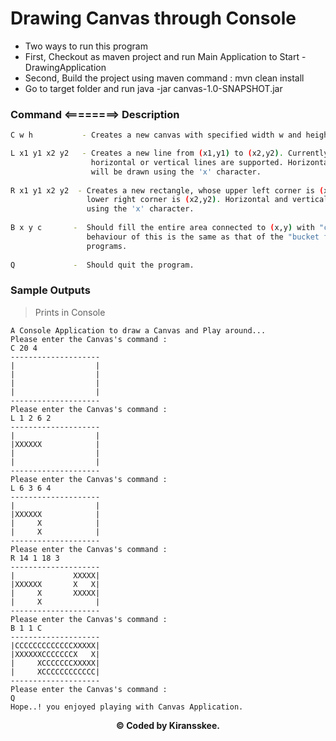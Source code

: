 # Drawing Canvas through Console

 - Two ways to run this program
 - First, Checkout as maven project and run Main Application to Start - DrawingApplication
 - Second, Build the project using maven command : mvn clean install
 - Go to target folder and run java -jar canvas-1.0-SNAPSHOT.jar

### Command  <========> Description

```bash
C w h           - Creates a new canvas with specified width w and height h.

L x1 y1 x2 y2   - Creates a new line from (x1,y1) to (x2,y2). Currently only
                  horizontal or vertical lines are supported. Horizontal and vertical lines
                  will be drawn using the 'x' character.
                
R x1 y1 x2 y2  - Creates a new rectangle, whose upper left corner is (x1,y1) and
                 lower right corner is (x2,y2). Horizontal and vertical lines will be drawn
                 using the 'x' character.
                
B x y c       -  Should fill the entire area connected to (x,y) with "colour" c. The
                 behaviour of this is the same as that of the "bucket fill" tool in paint
                 programs.
                
Q             -  Should quit the program.
```

### Sample Outputs
> Prints in Console
```
A Console Application to draw a Canvas and Play around...
Please enter the Canvas's command :
C 20 4
--------------------
|                  |
|                  |
|                  |
|                  |
--------------------
Please enter the Canvas's command :
L 1 2 6 2
--------------------
|                  |
|XXXXXX            |
|                  |
|                  |
--------------------
Please enter the Canvas's command :
L 6 3 6 4
--------------------
|                  |
|XXXXXX            |
|     X            |
|     X            |
--------------------
Please enter the Canvas's command :
R 14 1 18 3
--------------------
|             XXXXX|
|XXXXXX       X   X|
|     X       XXXXX|
|     X            |
--------------------
Please enter the Canvas's command :
B 1 1 C
--------------------
|CCCCCCCCCCCCCXXXXX|
|XXXXXXCCCCCCCX   X|
|     XCCCCCCCXXXXX|
|     XCCCCCCCCCCCC|
--------------------
Please enter the Canvas's command :
Q
Hope..! you enjoyed playing with Canvas Application.
```

<p align="center">
  <b>© Coded by Kiransskee.</b>
</p>

